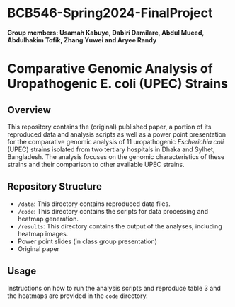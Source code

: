 # BCB546-Spring2024-FinalProject
**Group members: Usamah Kabuye, Dabiri Damilare, Abdul Mueed, Abdulhakim Tofik, Zhang Yuwei and Aryee Randy**
# Comparative Genomic Analysis of Uropathogenic E. coli (UPEC) Strains

## Overview
This repository contains the (original) published paper, a portion of its reproduced data and analysis scripts as well as a power point presentation for the comparative genomic analysis of 11 uropathogenic *Escherichia coli* (UPEC) strains isolated from two tertiary hospitals in Dhaka and Sylhet, Bangladesh. The analysis focuses on the genomic characteristics of these strains and their comparison to other available UPEC strains.

## Repository Structure
- `/data`: This directory contains reproduced data files.
- `/code`: This directory contains the scripts for data processing and heatmap generation.
- `/results`: This directory contains the output of the analyses, including heatmap images.
- Power point slides (in class group presentation)
- Original paper

## Usage
Instructions on how to run the analysis scripts and reproduce table 3 and the heatmaps are provided in the `code` directory.



